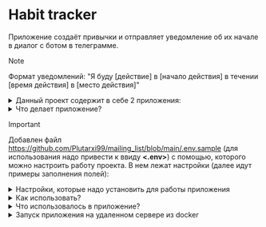 # Habit tracker
Приложение создаёт привычки и отправляет уведомление об их начале в диалог с ботом в телеграмме.

> [!NOTE]
> Формат уведомлений: "Я буду [действие] в [начало действия] в течении [время действия] в [место действия]"

<details>

<summary>Данный проект содержит в себе 2 приложения:</summary>

* **habit**
   - позволяет работать с привычками
       - содержит модели Habit
* **users**
   - служит для аунтификации пользователя 
       - содержит модели User 
</details>

<details>

<summary>Что делает приложение?</summary>
Функционал:

* Регистрация пользователя, получение токена и использование в запросах
* Можно добавлять, изменять, смотреть и удалять привычки.
* Только создатель привычки может изменять и удалять привыки.
* Имеется список публичных привычек. Их могут смотреть все.
* Подключена докуменация и swagger для работы через браузер.
* Создание переодической и отложенной задачи на рассылку уведомлений.
* Гибкий график отправки уведомлений от каждоый минуты до 1 раза в неделю.
</details>

> [!IMPORTANT]
> Добавлен файл https://github.com/Plutarxi99/mailing_list/blob/main/.env.sample (для использования надо привести к ввиду **<.env>**) с помощью, которого можно настроить работу проекта. В нем лежат настройки (далее идут примеры заполнения полей):
<details>
<summary>Настройки, которые надо установить для работы приложения</summary>

| Значение | Содержание | Примечание |
|-----|-----------|-----:|
|     **SECRET_KEY**| django-insecure-hu213gr51uh234gbrtf34oqufg35835g3q5g       |     код генерируется автоматически при создании приложения|
|     **POSTGRES_DB**| NAME_BD   |     название базы данных |
|     **POSTGRES_USER**| USER_BD   |     название пользователя базы данных |
|     **POSTGRES_PASSWORD**| PASSWORD_BD   |     пароль базы данных |
|     **POSTGRES_HOST**| HOST_BD   |     название твоего сервиса используемый для контейнеризации |
|     **SUPERUSER_EMAIL**| email_superuser       |     установить почту суперюзера|
|     **SUPERUSER_PASSWORD**| password_superuser       |     установить пароль суперюзера|
|     **USER_PASSWORD**| password_user       |     установить пароль юзера|
|     **TELEGRAM_TOKEN**| 1234567899:QWERTYUIOPSSDFGHJKLZXCVBNM<>QWERTYU         |     телеграмм токен полученный от Bot_Father|
|     **CELERY_BROKER_URL_LOCAL**| <pre><code>redis://127.0.0.1:6379</code></pre>    |     база данных для работы celery|
|     **CELERY_RESULT_BACKEND_LOCAL**| <pre><code>redis://127.0.0.1:6379</code></pre>    |     база данных для работы celery|
|     **CELERY_BROKER_URL_DOCKER**| <pre><code>redis://redis:6379</code></pre>    |     база данных для работы celery в контейнере|
|     **CELERY_RESULT_BACKEND_DOCKER**| <pre><code>redis://redis:6379</code></pre>    |     база данных для работы celery в контейнере|
|     **CHAT_ID_TG_TEST**| 123456789   |     получение chat id пользователя для работы кастомной команды проверки бота|
|     **ENV_TYPE**| local/server   |     для использования разных настроек для запуска локально-local для запуска с сервера-server |
|     **HOST_IP**| 0.0.0.0   |     id- адрес твоего сервера базы данных |
</details>

<details>

<summary>Как использовать?</summary>

* После установки нужных настроук в файле **<.env>**. Надо выполнить команду для установки пакетов:
  <pre><code>pip install -r requirements.txt </code></pre>

* Применить миграции:
  <pre><code>python3 manage.py migrate</code></pre>

* Создать суперюзера:
  <pre><code>python3 manage.py ccsu</code></pre>

* Для запуска работы celery worker:
  <pre><code>python3 manage.py celery_worker</code></pre>

* Для запуска работы celery beat:
  <pre><code>celery -A config beat -l INFO</code></pre>


</details>

<details>

<summary>Что использовалось в приложение?</summary>
Функционал:

* Подключено rest_framework для использоваеть API приложения
* Подключено rest_framework_simplejwt для использоваеть API приложения авторизации пользователя Bearer token
* Подключено drf_yasg для создания автоматической документации и возможность работать в браузере с приложением
* Подключено django_filters для использоваеть API приложения в публичных привычках филтрации по приятным привычкам и по дате начало привычек
* Подключена django_celery_beat для использования и создание переодической задачи
* Подключена django_celery для создание и использование отложенной задачи
* Обложил тестами CRUD привычек.
</details>

<details>

<summary>Запуск приложения на удаленном сервере из docker</summary>

* Переходим в папку где будет лежать код:
  <pre><code>cd /var/www/html/</code></pre>

* Копируем код с git:
  <pre><code>git clone <URL on GIT></code></pre>
  
* Копируем .env файл свои значения переменных и поменять в файле проекта deploy/habit_tracker: server_name <HOST_IP>;


* Далее выполнить bash команда на установку нужных компанентов и копирование настроек сайта для его работы:
  <pre><code>cd /var/www/html/habit_tracker/deploy/</code></pre>
  <pre><code>sh deploy_bash.sh</code></pre>

* Создаем виртуальное окружение:
  <pre><code>python3 -m venv env</code></pre>
  <pre><code>source env/bin/activate</code></pre>

* Создаем контейнер:
  <pre><code>docker-compose build</code></pre>
  
* Поднимаем контейнер в фоновом режиме:
  <pre><code>docker-compose up -d</code></pre>


</details>
